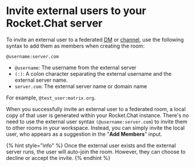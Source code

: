 # Invite external users to your Rocket.Chat server

To invite an external user to a federated [DM](../../user-guides/rooms/direct-messages/create-a-new-direct-message.md) or [channel](../../user-guides/rooms/channels/create-a-new-channel.md), use the following syntax to add them as members when creating the room:

```
@username:server.com
```

* `@username`: The username from the external server
* `(:)`: A colon character separating the external username and the external server name.
* `server.com`: The external server name or domain name

For example, `@test_user:matrix.org`.&#x20;

When you successfully invite an external user to a federated room, a local copy of that user is generated within your Rocket.Chat instance. There's no need to use the external user syntax `(@username:server.com`) to invite them to other rooms in your workspace. Instead, you can simply invite the local user, who appears as a suggestion in the "**Add Members**" input.

{% hint style="info" %}
Once the external user exists and the external server runs, the user will auto-join the room. However, they can choose to decline or accept the invite.
{% endhint %}
